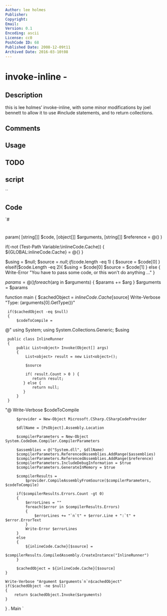 ```yaml
---
Author: lee holmes
Publisher: 
Copyright: 
Email: 
Version: 0.1
Encoding: ascii
License: cc0
PoshCode ID: 68
Published Date: 2008-12-09t11
Archived Date: 2016-03-10t08
---
```


# invoke-inline - 

## Description

this is lee holmes’ invoke-inline, with some minor modifications by joel bennett to allow it to use #include statements, and to return collections.

## Comments



## Usage



## TODO



## script

``

## Code

`#
 #
 ##
 param(
     [string[]] $code, 
     [object[]] $arguments,
     [string[]] $reference = @()
     )
 
 if(-not (Test-Path Variable:\inlineCode.Cache))
 {
     ${GLOBAL:inlineCode.Cache} = @{}
 }
 
 $using = $null;
 $source = $null;
 if($code.length -eq 1) {
 	$source = $code[0]
 } elseif($code.Length -eq 2){
 	$using = $code[0]
 	$source = $code[1]
 } else {
 	Write-Error "You have to pass some code, or this won't do anything ..."
 }
 
 $params = @()
 foreach($arg in $arguments) { $params += $arg }
 $arguments = $params
 
 
 function main
 {
     $cachedObject = ${inlineCode.Cache}[$source] 
 	Write-Verbose "Type: $($arguments[0].GetType())"
 
     if($cachedObject -eq $null)
     {
         $codeToCompile = 
 @"
     using System;
 	using System.Collections.Generic;
 	$using
 
     public class InlineRunner 
     { 
         public List<object> Invoke(Object[] args) 
         { 
             List<object> result = new List<object>(); 
 
             $source 
 
             if( result.Count > 0 ) {
 				return result;
 			} else {
 				return null;
 			}
         } 
     } 
 "@
 		Write-Verbose $codeToCompile
 
         $provider = New-Object Microsoft.CSharp.CSharpCodeProvider 
 
         $dllName = [PsObject].Assembly.Location
 
         $compilerParameters = New-Object System.CodeDom.Compiler.CompilerParameters 
 
         $assemblies = @("System.dll", $dllName) 
         $compilerParameters.ReferencedAssemblies.AddRange($assemblies) 
         $compilerParameters.ReferencedAssemblies.AddRange($reference)
         $compilerParameters.IncludeDebugInformation = $true 
         $compilerParameters.GenerateInMemory = $true 
 
         $compilerResults =
             $provider.CompileAssemblyFromSource($compilerParameters, $codeToCompile) 
 
         if($compilerResults.Errors.Count -gt 0) 
         { 
             $errorLines = "" 
             foreach($error in $compilerResults.Errors) 
             { 
                 $errorLines += "`n`t" + $error.Line + ":`t" + $error.ErrorText 
             } 
             Write-Error $errorLines 
         } 
         else 
         { 
             ${inlineCode.Cache}[$source] = 
                 $compilerResults.CompiledAssembly.CreateInstance("InlineRunner") 
         } 
 
         $cachedObject = ${inlineCode.Cache}[$source] 
    } 
 
    Write-Verbose "Argument $arguments`n`n$cachedObject"
    if($cachedObject -ne $null)
    { 
        return $cachedObject.Invoke($arguments)
    } 
 }
 . Main
`

